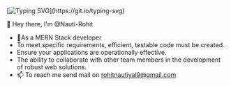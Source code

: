 [![Typing SVG](https://readme-typing-svg.demolab.com/?lines=👋Hey+there,+I'm+@Nauti-Rohit;🌱As+a+MERN+Stack+developer.)](https://git.io/typing-svg)

👋 Hey there, I'm @Nauti-Rohit
- 🌱As a MERN Stack developer 
- To meet specific requirements, efficient, testable code must be created.
- Ensure your applications are operationally effective.
- The ability to collaborate with other team members in the development of robust web solutions.
- 📫 To reach me send mail on rohitnautiyal9@gmail.com 


<!---
Nauti-Rohit/Nauti-Rohit is a ✨ special ✨ repository because its `README.md` (this file) appears on your GitHub profile.
You can click the Preview link to take a look at your changes.
--->
